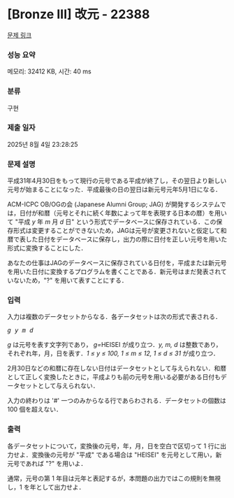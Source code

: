 # [Bronze III] 改元 - 22388 

[문제 링크](https://www.acmicpc.net/problem/22388) 

### 성능 요약

메모리: 32412 KB, 시간: 40 ms

### 분류

구현

### 제출 일자

2025년 8월 4일 23:28:25

### 문제 설명

<p>平成31年4月30日をもって現行の元号である平成が終了し，その翌日より新しい元号が始まることになった．平成最後の日の翌日は新元号元年5月1日になる．</p>

<p>ACM-ICPC OB/OGの会 (Japanese Alumni Group; JAG) が開発するシステムでは，日付が和暦（元号とそれに続く年数によって年を表現する日本の暦）を用いて "平成 <i>y</i> 年 <i>m</i> 月 <i>d</i> 日" という形式でデータベースに保存されている．この保存形式は変更することができないため，JAGは元号が変更されないと仮定して和暦で表した日付をデータベースに保存し，出力の際に日付を正しい元号を用いた形式に変換することにした．</p>

<p>あなたの仕事はJAGのデータベースに保存されている日付を，平成または新元号を用いた日付に変換するプログラムを書くことである．新元号はまだ発表されていないため，"?" を用いて表すことにする．</p>

### 입력 

 <p>入力は複数のデータセットからなる．各データセットは次の形式で表される．</p>

<pre><i>g</i> <i>y</i> <i>m</i> <i>d</i></pre>

<p><i>g</i> は元号を表す文字列であり， <i>g=</i>HEISEI が成り立つ．<i>y, m, d</i> は整数であり，それぞれ年，月，日を表す．<i>1 ≤ y ≤ 100, 1 ≤ m ≤ 12, 1 ≤ d ≤ 31</i> が成り立つ．</p>

<p>2月30日などの和暦に存在しない日付はデータセットとして与えられない．和暦として正しく変換したときに，平成よりも前の元号を用いる必要がある日付もデータセットとして与えられない．</p>

<p>入力の終わりは '#' 一つのみからなる行であらわされる．データセットの個数は 100 個を超えない．</p>

### 출력 

 <p>各データセットについて，変換後の元号，年，月，日を空白で区切って 1 行に出力せよ．変換後の元号が "平成" である場合は "HEISEI" を元号として用い，新元号であれば "?" を用いよ．</p>

<p>通常，元号の第 1 年目は元年と表記するが，本問題の出力ではこの規則を無視し，1 を年として出力せよ．</p>

